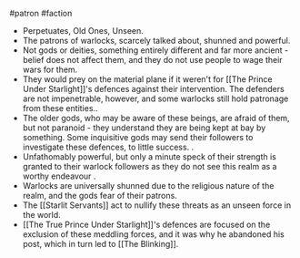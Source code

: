 #patron #faction 
* Perpetuates, Old Ones, Unseen.
* The patrons of warlocks, scarcely talked about, shunned and powerful.
* Not gods or deities, something entirely different and far more ancient - belief does not affect them, and they do not use people to wage their wars for them.
* They would prey on the material plane if it weren't for [[The Prince Under Starlight]]'s defences against their intervention. The defenders are not impenetrable, however, and some warlocks still hold patronage from these entities..
* The older gods, who may be aware of these beings, are afraid of them, but not paranoid - they understand they are being kept at bay by something. Some inquisitive gods may send their followers to investigate these defences, to little success. .
* Unfathomably powerful, but only a minute speck of their strength is granted to their warlock followers as they do not see this realm as a worthy endeavour .
* Warlocks are universally shunned due to the religious nature of the realm, and the gods fear of their patrons.
* The [[Starlit Servants]] act to nullify these threats as an unseen force in the world. 
* [[The True Prince Under Starlight]]'s defences are focused on the exclusion of these meddling forces, and it was why he abandoned his post, which in turn led to [[The Blinking]].

